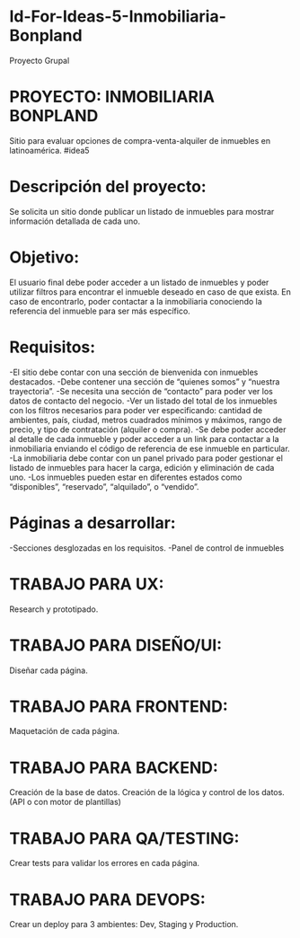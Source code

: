 # Id-For-Ideas-5-Inmobiliaria-Bonpland
Proyecto Grupal

# PROYECTO: INMOBILIARIA BONPLAND 
Sitio para evaluar opciones de compra-venta-alquiler de inmuebles en latinoamérica. 
#idea5

# Descripción del proyecto:

Se solicita un sitio donde publicar un listado de inmuebles para mostrar información 
detallada de cada uno. 

# Objetivo:

El usuario final debe poder acceder a un listado de inmuebles y poder utilizar filtros para 
encontrar el inmueble deseado en caso de que exista. En caso de encontrarlo, poder 
contactar a la inmobiliaria conociendo la referencia del inmueble para ser más 
específico.

# Requisitos:

-El sitio debe contar con una sección de bienvenida con inmuebles destacados.
-Debe contener una sección de “quienes somos” y “nuestra trayectoria”.
-Se necesita una sección de “contacto” para poder ver los datos de contacto del negocio.
-Ver un listado del total de los inmuebles con los filtros necesarios para poder ver 
especificando: cantidad de ambientes, país, ciudad, metros cuadrados mínimos y 
máximos, rango de precio, y tipo de contratación (alquiler o compra).
-Se debe poder acceder al detalle de cada inmueble y poder acceder a un link para 
contactar a la inmobiliaria enviando el código de referencia de ese inmueble en
particular.
-La inmobiliaria debe contar con un panel privado para poder gestionar el listado de 
inmuebles para hacer la carga, edición y eliminación de cada uno.
-Los inmuebles pueden estar en diferentes estados como “disponibles”, “reservado”, 
“alquilado”, o “vendido”.

# Páginas a desarrollar:
-Secciones desglozadas en los requisitos.
-Panel de control de inmuebles

# TRABAJO PARA UX: 
Research y prototipado.

# TRABAJO PARA DISEÑO/UI: 
Diseñar cada página.

# TRABAJO PARA FRONTEND: 
Maquetación de cada página.

# TRABAJO PARA BACKEND: 
Creación de la base de datos.
Creación de la lógica y control de los datos. (API o con motor de plantillas)

# TRABAJO PARA QA/TESTING: 
Crear tests para validar los errores en cada página.

# TRABAJO PARA DEVOPS: 
Crear un deploy para 3 ambientes: Dev, Staging y Production.
